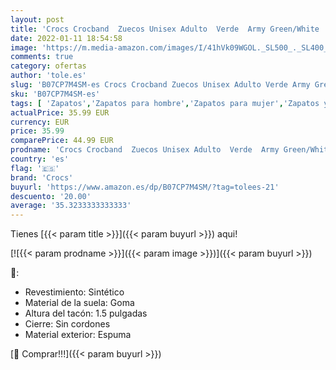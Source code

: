 ```yaml
---
layout: post
title: 'Crocs Crocband  Zuecos Unisex Adulto  Verde  Army Green/White   42/43 EU'
date: 2022-01-11 18:54:58
image: 'https://m.media-amazon.com/images/I/41hVk09WGOL._SL500_._SL400_.jpg'
comments: true
category: ofertas
author: 'tole.es'
slug: 'B07CP7M4SM-es Crocs Crocband Zuecos Unisex Adulto Verde Army Green/White...'
sku: 'B07CP7M4SM-es'
tags: [ 'Zapatos','Zapatos para hombre','Zapatos para mujer','Zapatos y complementos','Zuecos de mujer','Zuecos y mules de mujer','Zuecos y mules para hombre','crocs','zuecos', ]
actualPrice: 35.99 EUR
currency: EUR
price: 35.99
comparePrice: 44.99 EUR
prodname: 'Crocs Crocband  Zuecos Unisex Adulto  Verde  Army Green/White   42/43 EU'
country: 'es'
flag: '🇪🇸'
brand: 'Crocs'
buyurl: 'https://www.amazon.es/dp/B07CP7M4SM/?tag=tolees-21'
descuento: '20.00'
average: '35.3233333333333'
---
```


Tienes [{{< param title >}}]({{< param buyurl >}}) aqui!

[![{{< param prodname >}}]({{< param image >}})]({{< param buyurl >}})

🔎:

- Revestimiento: Sintético
- Material de la suela: Goma
- Altura del tacón: 1.5 pulgadas
- Cierre: Sin cordones
- Material exterior: Espuma

[🛒 Comprar!!!]({{< param buyurl >}})
